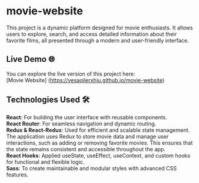 # movie-website
This project is a dynamic platform designed for movie enthusiasts. It allows users to explore, search, and access detailed information about their favorite films, all presented through a modern and user-friendly interface.  

## Live Demo 🌐
You can explore the live version of this project here:  
[Movie Website] (https://vesaqilerxhiu.github.io/movie-website)  

## Technologies Used 🛠️
**React**: For building the user interface with reusable components.  
**React Router**: For seamless navigation and dynamic routing.  
**Redux & React-Redux**: Used for efficient and scalable state management. The application uses Redux to store movie data and manage user interactions, such as adding or removing favorite movies. This ensures that the state remains consistent and accessible throughout the app.  
**React Hooks**: Applied useState, useEffect, useContext, and custom hooks for functional and flexible logic.  
**Sass**: To create maintainable and modular styles with advanced CSS features.  
